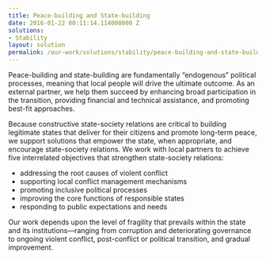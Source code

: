 ```yaml
---
title: Peace-building and State-building
date: 2016-01-22 00:11:14.114000000 Z
solutions:
- Stability
layout: solution
permalink: /our-work/solutions/stability/peace-building-and-state-building
---
```


Peace-building and state-building are fundamentally “endogenous” political processes, meaning that local people will drive the ultimate outcome. As an external partner, we help them succeed by enhancing broad participation in the transition, providing financial and technical assistance, and promoting best-fit approaches.

Because constructive state-society relations are critical to building legitimate states that deliver for their citizens and promote long-term peace, we support solutions that empower the state, when appropriate, and encourage state-society relations. We work with local partners to achieve five interrelated objectives that strengthen state-society relations:

* addressing the root causes of violent conflict
* supporting local conflict management mechanisms
* promoting inclusive political processes
* improving the core functions of responsible states
* responding to public expectations and needs

Our work depends upon the level of fragility that prevails within the state and its institutions—ranging from corruption and deteriorating governance to ongoing violent conflict, post-conflict or political transition, and gradual improvement.
